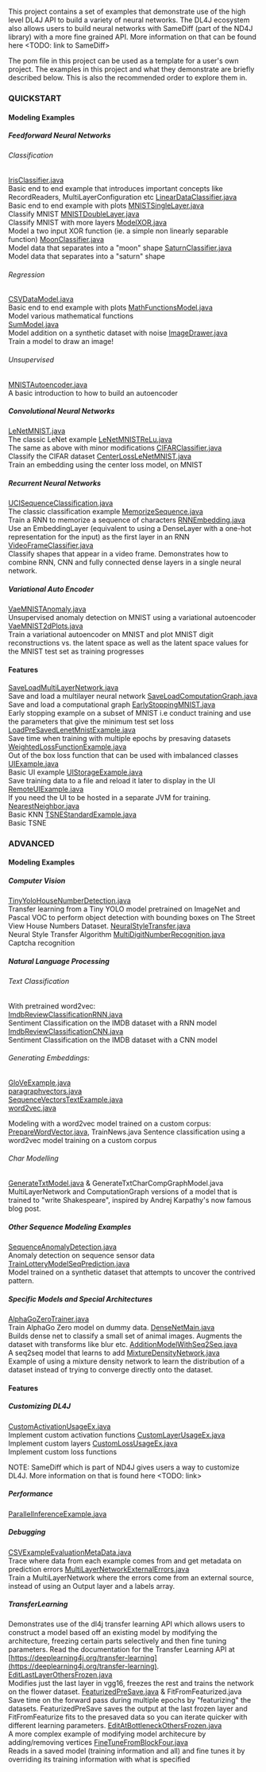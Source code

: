 This project contains a set of examples that demonstrate use of the high level DL4J API to build a variety of neural networks. The DL4J ecosystem also allows users to build neural networks with SameDiff (part of the ND4J library) with a more fine grained API. More information on that can be found here <TODO:   link to SameDiff> 

The pom file in this project can be used as a template for a user's own project. The examples in this project and what they demonstrate are briefly described below. This is also the recommended order to explore them in.


### QUICKSTART

#### Modeling Examples

##### Feedforward Neural Networks

###### Classification
[IrisClassifier.java](IrisClassifier.java)  
Basic end to end example that introduces important concepts like RecordReaders, MultiLayerConfiguration etc
[LinearDataClassifier.java](LinearDataClassifier.java)  
Basic end to end example with plots
[MNISTSingleLayer.java](MNISTSingleLayer.java)  
Classify MNIST
[MNISTDoubleLayer.java](MNISTDoubleLayer.java)  
Classify MNIST with more layers
[ModelXOR.java](ModelXOR.java)  
Model a two input XOR function (ie. a simple non linearly separable function)
[MoonClassifier.java](MoonClassifier.java)  
Model data that separates into a "moon" shape
[SaturnClassifier.java](SaturnClassifier.java)  
Model data that separates into a "saturn" shape

###### Regression
[CSVDataModel.java](CSVDataModel.java)  
Basic end to end example with plots
[MathFunctionsModel.java](MathFunctionsModel.java)  
Model various mathematical functions  
[SumModel.java](SumModel.java)  
Model addition on a synthetic dataset with noise
[ImageDrawer.java](ImageDrawer.java)  
Train a model to draw an image!

###### Unsupervised
[MNISTAutoencoder.java](MNISTAutoencoder.java)  
A basic introduction to how to build an autoencoder


##### Convolutional Neural Networks
[LeNetMNIST.java](LeNetMNIST.java)  
The classic LeNet example
[LeNetMNISTReLu.java](LeNetMNISTReLu.java)  
The same as above with minor modifications
[CIFARClassifier.java](CIFARClassifier.java)  
Classify the CIFAR dataset
[CenterLossLeNetMNIST.java](CenterLossLeNetMNIST.java)  
Train an embedding using the center loss model, on MNIST

##### Recurrent Neural Networks
[UCISequenceClassification.java](UCISequenceClassification.java)  
The classic classification example
[MemorizeSequence.java](MemorizeSequence.java)  
Train a RNN to memorize a sequence of characters
[RNNEmbedding.java](RNNEmbedding.java)  
Use an EmbeddingLayer (equivalent to using a DenseLayer with a one-hot representation for the input) as the first layer in an RNN
[VideoFrameClassifier.java](VideoFrameClassifier.java)  
Classify shapes that appear in a video frame. Demonstrates how to combine RNN, CNN and fully connected dense layers in a single neural network.


##### Variational Auto Encoder
[VaeMNISTAnomaly.java](VaeMNISTAnomaly.java)  
Unsupervised anomaly detection on MNIST using a variational autoencoder
[VaeMNIST2dPlots.java](VaeMNIST2dPlots.java)  
Train a variational autoencoder on MNIST and plot MNIST digit reconstructions vs. the latent space as well as the latent space values for the MNIST test set as training progresses


#### Features

[SaveLoadMultiLayerNetwork.java](SaveLoadMultiLayerNetwork.java)  
Save and load a multilayer neural network
[SaveLoadComputationGraph.java](SaveLoadComputationGraph.java)  
Save and load a computational graph
[EarlyStoppingMNIST.java](EarlyStoppingMNIST.java)  
Early stopping example on a subset of MNIST i.e conduct training and use the parameters that give the minimum test set loss
[LoadPreSavedLenetMnistExample.java](LoadPreSavedLenetMnistExample.java)  
Save time when training with multiple epochs by presaving datasets
[WeightedLossFunctionExample.java](WeightedLossFunctionExample.java)  
Out of the box loss function that can be used with imbalanced classes
[UIExample.java](UIExample.java)  
Basic UI example
[UIStorageExample.java](UIStorageExample.java)  
Save training data to a file and reload it later to display in the UI
[RemoteUIExample.java](RemoteUIExample.java)  
If you need the UI to be hosted in a separate JVM for training.
[NearestNeighbor.java](NearestNeighbor.java)  
Basic KNN
[TSNEStandardExample.java](TSNEStandardExample.java)  
Basic TSNE

### ADVANCED

#### Modeling Examples

##### Computer Vision
[TinyYoloHouseNumberDetection.java](TinyYoloHouseNumberDetection.java)  
Transfer learning from a Tiny YOLO model pretrained on ImageNet and Pascal VOC to perform object detection with bounding boxes on The Street View House Numbers Dataset.
[NeuralStyleTransfer.java](NeuralStyleTransfer.java)  
Neural Style Transfer Algorithm
[MultiDigitNumberRecognition.java](MultiDigitNumberRecognition.java)  
Captcha recognition

##### Natural Language Processing

###### Text Classification
With pretrained word2vec:  
[ImdbReviewClassificationRNN.java](ImdbReviewClassificationRNN.java)  
Sentiment Classification on the IMDB dataset with a RNN model
[ImdbReviewClassificationCNN.java](ImdbReviewClassificationCNN.java)  
Sentiment Classification on the IMDB dataset with a CNN model

###### Generating Embeddings:  
[GloVeExample.java](GloVeExample.java)  
[paragraphvectors.java](paragraphvectors.java)  
[SequenceVectorsTextExample.java](SequenceVectorsTextExample.java)  
[word2vec.java](word2vec.java)  

Modeling with a word2vec model trained on a custom corpus:  
[PrepareWordVector.java](PrepareWordVector.java), TrainNews.java 
Sentence classification using a word2vec model training on a custom corpus


###### Char Modelling
[GenerateTxtModel.java](GenerateTxtModel.java) & GenerateTxtCharCompGraphModel.java  
MultiLayerNetwork and ComputationGraph versions of a model that is trained to "write Shakespeare", inspired by Andrej Karpathy's now famous blog post. 

##### Other Sequence Modeling Examples
[SequenceAnomalyDetection.java](SequenceAnomalyDetection.java)  
Anomaly detection on sequence sensor data
[TrainLotteryModelSeqPrediction.java](TrainLotteryModelSeqPrediction.java)  
Model trained on a synthetic dataset that attempts to uncover the contrived pattern.


##### Specific Models and Special Architectures
[AlphaGoZeroTrainer.java](AlphaGoZeroTrainer.java)  
Train AlphaGo Zero model on dummy data.
[DenseNetMain.java](DenseNetMain.java)  
Builds dense net to classify a small set of animal images. Augments the dataset with transforms like blur etc.
[AdditionModelWithSeq2Seq.java](AdditionModelWithSeq2Seq.java)  
A seq2seq model that learns to add
[MixtureDensityNetwork.java](MixtureDensityNetwork.java)  
Example of using a mixture density network to learn the distribution of a dataset instead of trying to converge directly onto the dataset. 

#### Features

##### Customizing DL4J
[CustomActivationUsageEx.java](CustomActivationUsageEx.java)  
Implement custom activation functions
[CustomLayerUsageEx.java](CustomLayerUsageEx.java)  
Implement custom layers
[CustomLossUsageEx.java](CustomLossUsageEx.java)  
Implement custom loss functions  

NOTE: SameDiff which is part of ND4J gives users a way to customize DL4J. More information on that is found here <TODO: link>

##### Performance
[ParallelInferenceExample.java](ParallelInferenceExample.java)  

##### Debugging
[CSVExampleEvaluationMetaData.java](CSVExampleEvaluationMetaData.java)  
Trace where data from each example comes from and get metadata on prediction errors
[MultiLayerNetworkExternalErrors.java](MultiLayerNetworkExternalErrors.java)  
Train a MultiLayerNetwork where the errors come from an external source, instead of using an Output layer and a labels array.

##### TransferLearning
Demonstrates use of the dl4j transfer learning API which allows users to construct a model based off an existing model by modifying the architecture, freezing certain parts selectively and then fine tuning parameters. Read the documentation for the Transfer Learning API at [https://deeplearning4j.org/transfer-learning](https://deeplearning4j.org/transfer-learning).  
[EditLastLayerOthersFrozen.java](EditLastLayerOthersFrozen.java)  
Modifies just the last layer in vgg16, freezes the rest and trains the network on the flower dataset.
[FeaturizedPreSave.java](FeaturizedPreSave.java) & FitFromFeaturized.java  
Save time on the forward pass during multiple epochs by "featurizing" the datasets. FeaturizedPreSave saves the output at the last frozen layer and FitFromFeaturize fits to the presaved data so you can iterate quicker with different learning parameters.
[EditAtBottleneckOthersFrozen.java](EditAtBottleneckOthersFrozen.java)  
A more complex example of modifying model architecure by adding/removing vertices
[FineTuneFromBlockFour.java](FineTuneFromBlockFour.java)  
Reads in a saved model (training information and all) and fine tunes it by overriding its training information with what is specified


